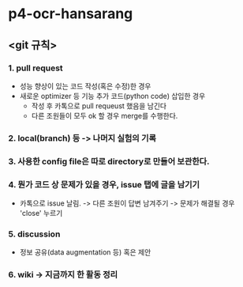 # p4-ocr-hansarang 

## <**git 규칙**>
### 1. pull request
- 성능 향상이 있는 코드 작성(혹은 수정)한 경우
- 새로운 optimizer 등 기능 추가 코드(python code) 삽입한 경우
  - 작성 후 카톡으로 pull requeust 했음을 남긴다
  - 다른 조원들이 모두 ok 할 경우 merge를 수행한다.
### 2. local(branch) 등 -> 나머지 실험의 기록
### 3. 사용한 config file은 따로 directory로 만들어 보관한다.
### 4. 뭔가 코드 상 문제가 있을 경우, issue 탭에 글을 남기기 
- 카톡으로 issue 날림. -> 다른 조원이 답변 남겨주기 -> 문제가 해결될 경우 'close' 누르기
### 5. discussion
- 정보 공유(data augmentation 등) 혹은 제안
### 6. wiki -> 지금까지 한 활동 정리
